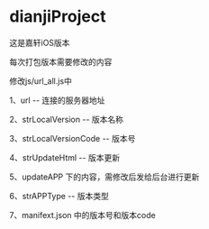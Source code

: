 # dianjiProject

这是嘉轩iOS版本

每次打包版本需要修改的内容


修改js/url_all.js中 

1、url -- 连接的服务器地址

2、strLocalVersion -- 版本名称

3、strLocalVersionCode -- 版本号

4、strUpdateHtml -- 版本更新

5、updateAPP 下的内容，需修改后发给后台进行更新

6、strAPPType -- 版本类型

7、manifext.json 中的版本号和版本code
